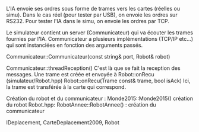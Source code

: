 L'IA envoie ses ordres sous forme de trames vers les cartes (réelles ou simu).
Dans le cas réel (pour tester par USB), on envoie les ordres sur RS232.
Pour tester l'IA dans le simu, on envoie les ordres par TCP.

Le simulateur contient un server (Communicateur) qui va écouter les trames fournies par l'IA.
Communicateur a plusieurs implémentations (TCP/IP etc...) qui sont instanciées en fonction des arguments passés.

Communicateur::Communicateur(const string& port, Robot& robot)

Communicateur::threadReception()
	C'est là que se fait la reception des messages.
	Une trame est créée et envoyée à Robot::onRecu (simulateur/Robot.hpp)
Robot::onRecu(Trame const& trame, bool isAck)
	Ici, la trame est transférée à la carte qui correspond.


Création du robot et du communicateur :
Monde2015::Monde2015()
	création du robot
Robot.hpp: RobotAnnee::RobotAnnee() :
	création du communicateur

IDeplacement, CarteDeplacement2009, Robot 
